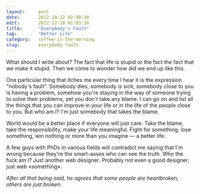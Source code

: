 ```yaml
---
layout:     post
date:       2012-10-22 02:58:30
edit:       2012-12-10 01:03:16
title:      "Everybody's Fault"
tag:        "Better Life"
category:   coffee-in-the-morning
slug:       everybody-fault
---
```


What should I write about? The fact that life is stupid or the fact the fact that we make it stupid. Then we come to wonder how did we end up like this.

One particular thing that itches me every time I hear it is the expression "nobody's fault". Somebody dies, somebody is sick, somebody close to you is having a problem, somehow you're staying in the way of someone trying to solve their problems, yet you don't take any blame. I can go on and list all the things that you can improve in your life or in the life of the people close to you. But who am I? I'm just somebody that takes the blame.

World would be a better place if everyone will just care. Take the blame, take the responsibility, make your life meaningful. Fight for something, lose something, win nothing or more than you imagine — a better life.

A few guys with PhDs in various fields will contradict me saying that I'm wrong because they're the smart-asses who can see the truth. Who the fuck am I? Just another web designer. Probably not even a good designer, just web «something».

*After all that being said, he agrees that some people are heartbroken, others are just broken.*

